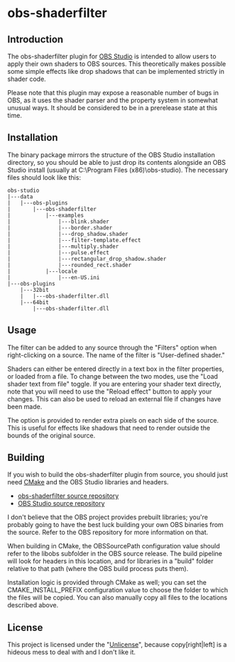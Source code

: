 # obs-shaderfilter

## Introduction

The obs-shaderfilter plugin for [OBS Studio](http://obsproject.com/) is intended to allow users to apply 
their own shaders to OBS sources. This theoretically makes possible some simple effects like drop shadows
that can be implemented strictly in shader code. 

Please note that this plugin may expose a reasonable number of bugs in OBS, as it uses the shader parser and 
the property system in somewhat unusual ways. It should be considered to be in a prerelease state at this time.

## Installation

The binary package mirrors the structure of the OBS Studio installation directory, so you should be able to
just drop its contents alongside an OBS Studio install (usually at C:\Program Files (x86)\obs-studio\). The 
necessary files should look like this: 

    obs-studio
    |---data
    |   |---obs-plugins
    |       |---obs-shaderfilter
    |           |---examples
    |               |---blink.shader
    |               |---border.shader
    |               |---drop_shadow.shader
    |               |---filter-template.effect
    |               |---multiply.shader
    |               |---pulse.effect
    |               |---rectangular_drop_shadow.shader
    |               |---rounded_rect.shader
    |           |---locale
    |               |---en-US.ini
    |---obs-plugins
        |---32bit
        |   |---obs-shaderfilter.dll
        |---64bit
            |---obs-shaderfilter.dll

## Usage

The filter can be added to any source through the "Filters" option when right-clicking on a source. The name
of the filter is "User-defined shader." 

Shaders can either be entered directly in a text box in the filter properties, or loaded from a file. To change 
between the two modes, use the "Load shader text from file" toggle. If you are entering your shader text directly,
note that you will need to use the "Reload effect" button to apply your changes. This can also be used to reload an
external file if changes have been made. 

The option is provided to render extra pixels on each side of the source. This is useful for effects like shadows
that need to render outside the bounds of the original source. 

## Building

If you wish to build the obs-shaderfilter plugin from source, you should just need [CMake](https://cmake.org/) 
and the OBS Studio libraries and headers.

* [obs-shaderfilter source repository](https://github.com/nleseul/obs-shaderfilter)
* [OBS Studio source repository](https://github.com/jp9000/obs-studio)

I don't believe that the OBS project provides prebuilt libraries; you're probably going to have the best luck
building your own OBS binaries from the source. Refer to the OBS repository for more information on that.

When building in CMake, the OBSSourcePath configuration value should refer to the libobs subfolder 
in the OBS source release. The build pipeline will look for headers in this location, and for libraries
in a "build" folder relative to that path (where the OBS build process puts them). 

Installation logic is provided through CMake as well; you can set the CMAKE_INSTALL_PREFIX configuration value
to choose the folder to which the files will be copied. You can also manually copy all files to the locations
described above.

## License

This project is licensed under the "[Unlicense](http://unlicense.org/)", because copy[right|left] is a hideous
mess to deal with and I don't like it. 
